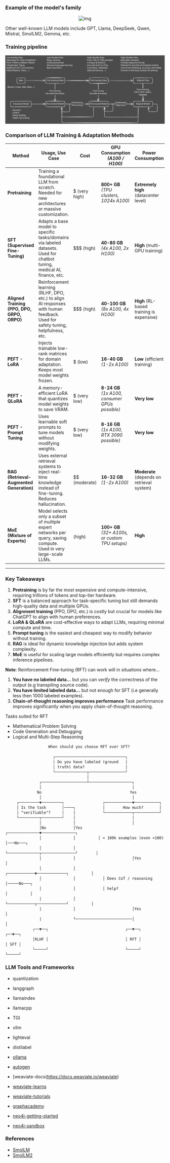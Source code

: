 ### Example of the model's family

<div align="center">
  <img src="https://camo.githubusercontent.com/3268f2a98c9988140cfab14d6d5379e29f67d5325a7015bf9984898f66b0ec20/68747470733a2f2f63646e2d75706c6f6164732e68756767696e67666163652e636f2f70726f64756374696f6e2f75706c6f6164732f3631633134313334326161633736346365313635346534332f5276486a646c52543567475174356d4a75685848392e706e67" alt="img">
</div>

Other well-known LLM models include GPT, Llama, DeepSeek, Qwen, Mistral, SmolLM2, Gemma, etc.

### Training pipeline

<div align="center">
  <img src="../assets/multi_state.svg" alt="img">
</div>

### Comparison of LLM Training & Adaptation Methods

| **Method**        | **Usage, Use Case** | **Cost** | **GPU Consumption** <br> _(A100 / H100)_ | **Power Consumption** | **Data Quality** | **Data Quantity** <br> _(Tokens)_ | **Deployment Complexity** | **Time Consumption** |
|-------------------|--------------------|----------|----------------------|------------------------|------------------|-----------------|------------------------|----------------------|
| **Pretraining**   | Training a foundational LLM from scratch. Needed for new architectures or massive customization. | $$$$$ (very high) | **800+ GB** <br> _(TPU clusters, 1024x A100)_ | **Extremely high** (datacenter level) | **Moderate** (garbage data ruins training) | **Trillions** | **Very high** (infrastructure, distributed serving, parallelism) | **Very long** (months) |
| **SFT (Supervised Fine-Tuning)** | Adapts a base model to specific tasks/domains via labeled datasets. Used for chatbot tuning, medical AI, finance, etc. | $$$ (high) | **40-80 GB** <br> _(4x A100, 2x H100)_ | **High** (multi-GPU training) | **High** (task-specific annotations) | **Millions to billions** | **Moderate** (model checkpoint needs integration & hosting) | **Medium to long** (days/weeks) |
| **Aligned Training (PPO, DPO, GRPO, ORPO)** | Reinforcement learning (RLHF, DPO, etc.) to align AI responses with human feedback. Used for safety tuning, helpfulness, etc. | $$$ (high) | **40-100 GB** <br> _(8x A100, 4x H100)_ | **High** (RL-based training is expensive) | **Requires highly curated human-labeled data** | **Millions to billions** | **High** (RL pipelines are complex, inference needs reward models) | **Long** (weeks) |
| **PEFT - LoRA** | Injects trainable low-rank matrices for domain adaptation. Keeps most model weights frozen. | $ (low) | **16-40 GB** <br> _(1-2x A100)_ | **Low** (efficient training) | **Moderate to high** | **Millions** | **Low** (adapts to existing models easily) | **Short** (hours to days) |
| **PEFT - QLoRA** | A memory-efficient LoRA that quantizes model weights to save VRAM. | $ (very low) | **8-24 GB** <br> _(1x A100, consumer GPUs possible)_ | **Very low** | **Moderate** | **Millions** | **Low** | **Very short** (hours) |
| **PEFT - Prompt Tuning** | Uses learnable soft prompts to tune models without modifying weights. | $ (very low) | **8-16 GB** <br> _(1x A100, RTX 3090 possible)_ | **Very low** | **Moderate** | **Thousands to millions** | **Very low** (just loading a new prompt prefix) | **Very short** (minutes to hours) |
| **RAG (Retrieval-Augmented Generation)** | Uses external retrieval systems to inject real-time knowledge instead of fine-tuning. Reduces hallucination. | $$ (moderate) | **16-32 GB** <br> _(1-2x A100)_ | **Moderate** (depends on retrieval system) | **Depends on external knowledge base** | **Millions (training) + External retrieval** | **High** (requires embeddings, vector DB, retrieval system) | **Short** (setup time mostly) |
| **MoE (Mixture of Experts)** | Model selects only a subset of multiple expert networks per query, saving compute. Used in very large-scale LLMs. | $$$$ (high) | **100+ GB** <br> _(32+ A100s, or custom TPU setups)_ | **High** | **Must be diverse to train effective experts** | **Billions to trillions** | **Very high** (managing expert selection, routing logic, parallelism) | **Long** (requires routing & expert selection tuning) |

---

### **Key Takeaways**
1. **Pretraining** is by far the most expensive and compute-intensive, requiring trillions of tokens and top-tier hardware.  
2. **SFT** is a balanced approach for task-specific tuning but still demands high-quality data and multiple GPUs.  
3. **Alignment training** (PPO, DPO, etc.) is costly but crucial for models like ChatGPT to align with human preferences.  
4. **LoRA & QLoRA** are cost-effective ways to adapt LLMs, requiring minimal compute and time.  
5. **Prompt tuning** is the easiest and cheapest way to modify behavior without training.  
6. **RAG** is ideal for dynamic knowledge injection but adds system complexity.  
7. **MoE** is useful for scaling large models efficiently but requires complex inference pipelines.

**Note**: Reinforcement Fine-tuning (RFT) can work will in situations where...
1. **You have no labeled data...** but you can *verify* the correctness of the output (e.g transpiling source code).
2. **You have limited labeled data...** but not enough for SFT (i.e generally less then 1000 labeled examples).
3. **Chain-of-thought reasoning improves performance** Task performance improves significantly when you apply chain-of-thought reasoning.

Tasks suited for RFT
- Mathematical Problem Solving
- Code Generation and Debugging
- Logical and Multi-Step Reasoning

```
                   When should you choose RFT over SFT?

                     ┌───────────────────────────────┐
                     │ Do you have labeled (ground   │
                     │ truth) data?                  │
                     └──────────────┬────────────────┘
                                    │
               ┌────────────────────┴───────────────────┐
               │                                        │
              No                                       Yes
               │                                        │
     ┌─────────▼─────────┐                 ┌────────────▼───────────┐
     │ Is the task       │────┐            │        How much?       │
     │ "verifiable"?     │    │            └────────────┬───────────┘
     └─────────┬─────────┘    │                         │
               │              │                         │
               │No            │Yes       ┌──────────────▼───────────────┐
               │              │          │ < 100k examples (even <100)  │───No───┐
               │              │          └──────────────┬───────────────┘        │
               │              │                         │Yes                     │
               │              │            ┌────────────▼─────────────┐          │ 
               │              │            │ Does CoT / reasoning     │─────No───┐
               │              │            │ help?                    │          │
               |              │            └────────────┬─────────────┘          │
               |              │                         │Yes                     │
               |              └─────────────────────────│                        │
            ┌──▼──┐                                  ┌──▼──┐                  ┌──▼──┐
            │RLHF │                                  │ RFT │                  │ SFT │
            └─────┘                                  └─────┘                  └─────┘
```

### LLM Tools and Frameworks

- quantization
- langgraph
- llamaindex
- llamacpp
- TGI
- vllm
- lighteval
- distilabel
- [ollama](https://ollama.com/)
- [autogen](https://microsoft.github.io/autogen/0.2/docs/Getting-Started/)

- [weaviate-docs(https://docs.weaviate.io/weaviate)

- [weaviate-learns](https://weaviate.io/learn)

- [weaviate-tutorials](https://docs.weaviate.io/weaviate/tutorials)

- [graphacademy](https://graphacademy.neo4j.com/categories/beginners/)

- [neo4j-getting-started](https://neo4j.com/docs/getting-started/)

- [neo4j-sandbox](https://sandbox.neo4j.com/)

### References

- [SmolLM](https://huggingface.co/collections/HuggingFaceTB/smollm-6695016cad7167254ce15966)
- [SmolLM2](https://huggingface.co/collections/HuggingFaceTB/smollm2-6723884218bcda64b34d7db9)

